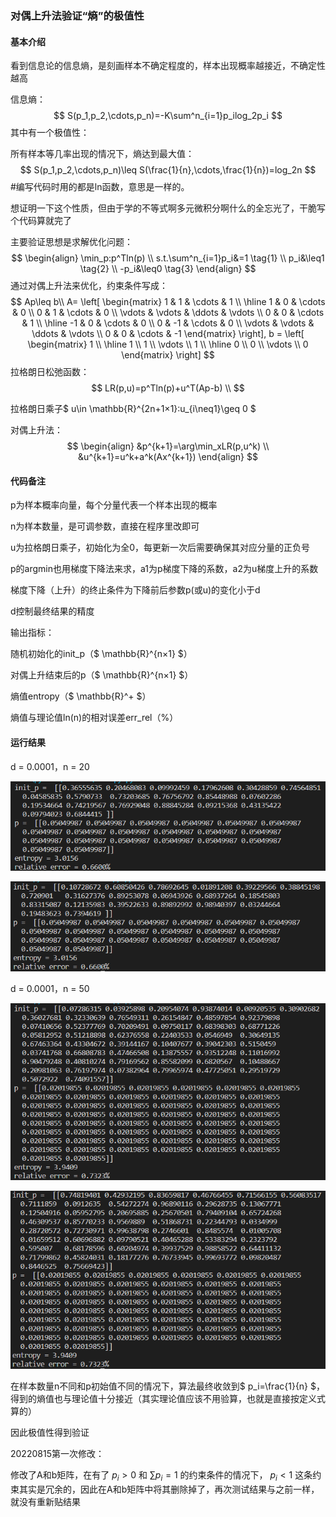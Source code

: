 ### 对偶上升法验证“熵”的极值性

#### 基本介绍

看到信息论的信息熵，是刻画样本不确定程度的，样本出现概率越接近，不确定性越高

信息熵：
$$
S(p_1,p_2,\cdots,p_n)=-K\sum^n_{i=1}p_ilog_2p_i
$$
其中有一个极值性：

所有样本等几率出现的情况下，熵达到最大值：
$$
S(p_1,p_2,\cdots,p_n)\leq S(\frac{1}{n},\cdots,\frac{1}{n})=log_2n
$$
#编写代码时用的都是ln函数，意思是一样的。

想证明一下这个性质，但由于学的不等式啊多元微积分啊什么的全忘光了，干脆写个代码算就完了

主要验证思想是求解优化问题：
$$
\begin{align}
\min_p:p^Tln(p) \\
s.t.\sum^n_{i=1}p_i&=1 \tag{1} \\
p_i&\leq1 \tag{2} \\
-p_i&\leq0 \tag{3}
\end{align}
$$
通过对偶上升法来优化，约束条件写成：
$$
Ap\leq b\\
A=
\left[
\begin{matrix}
1 & 1 & \cdots & 1 \\ \hline
1 & 0 & \cdots & 0 \\
0 & 1 & \cdots & 0 \\
\vdots & \vdots & \ddots & \vdots \\
0 & 0 & \cdots & 1 \\ \hline
-1 & 0 & \cdots & 0 \\
0 & -1 & \cdots & 0 \\
\vdots & \vdots & \ddots & \vdots \\
0 & 0 & \cdots & -1
\end{matrix}
\right], 
b = 
\left[
\begin{matrix}
1 \\ \hline
1 \\ 
1 \\ 
\vdots \\ 
1 \\ \hline 
0 \\
0 \\
\vdots \\
0
\end{matrix}
\right]
$$
拉格朗日松弛函数：
$$
LR(p,u)=p^Tln(p)+u^T(Ap-b) \\
$$

拉格朗日乘子$ u\in \mathbb{R}^{2n+1×1}:u_{i\neq1}\geq 0 $

对偶上升法：
$$
\begin{align}
&p^{k+1}=\arg\min_xLR(p,u^k) \\
&u^{k+1}=u^k+a^k(Ax^{k+1})
\end{align}
$$

#### 代码备注

p为样本概率向量，每个分量代表一个样本出现的概率

n为样本数量，是可调参数，直接在程序里改即可

u为拉格朗日乘子，初始化为全0，每更新一次后需要确保其对应分量的正负号

p的argmin也用梯度下降法来求，a1为p梯度下降的系数，a2为u梯度上升的系数

梯度下降（上升）的终止条件为下降前后参数p(或u)的变化小于d

d控制最终结果的精度

输出指标：

随机初始化的init_p（$ \mathbb{R}^{n×1} $）

对偶上升结束后的p（$ \mathbb{R}^{n×1} $）

熵值entropy（$ \mathbb{R}^+ $）

熵值与理论值ln(n)的相对误差err_rel（%）

#### 运行结果

d = 0.0001，n = 20

![image-20220808151738735](results\image-20220808151738735.png)

![image-20220808152143662](results\image-20220808152143662.png)

d = 0.0001，n = 50

![image-20220808152541141](results\image-20220808152541141.png)

![image-20220808152611891](results\image-20220808152611891.png)

在样本数量n不同和p初始值不同的情况下，算法最终收敛到$ p_i=\frac{1}{n} $，得到的熵值也与理论值十分接近（其实理论值应该不用验算，也就是直接按定义式算的）

因此极值性得到验证



20220815第一次修改：

修改了A和b矩阵，在有了 $p_i>0$ 和 $\sum p_i=1$ 的约束条件的情况下， $p_i<1$ 这条约束其实是冗余的，因此在A和b矩阵中将其删除掉了，再次测试结果与之前一样，就没有重新贴结果